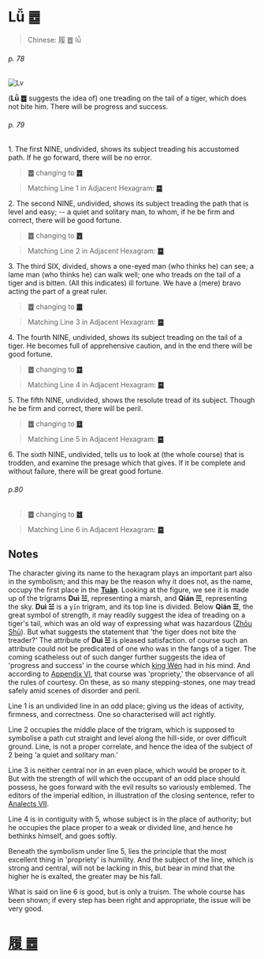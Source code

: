 # Lǚ ䷉

> Chinese: 履 ䷉ lǚ

###### p. 78

![Lv](https://88o.io/wp-content/uploads/2018/09/10-e5b1a5lv.jpg)

(**Lǚ ䷉** suggests the idea of) one treading on the tail of a tiger, which does not bite him. There will be progress and success.

###### p. 79

1.<a name="10.1"></a> The first NINE, undivided, shows its subject treading his accustomed path. If he go forward, there will be no error.

> **䷉** changing to [**䷅**](e8aebcsong.md)

> Matching Line 1 in Adjacent Hexagram: [**䷈**](e5b08fe7959cxiaoxu.md#9.1)

2.<a name="10.2"></a> The second NINE, undivided, shows its subject treading the path that is level and easy; -- a quiet and solitary man, to whom, if he be firm and correct, there will be good fortune.

> **䷉** changing to [**䷘**](e697a0e5a684wuwang.md)

> Matching Line 2 in Adjacent Hexagram: [**䷈**](e5b08fe7959cxiaoxu.md#9.2)

3.<a name="10.3"></a> The third SIX, divided, shows a one-eyed man (who thinks he) can see; a lame man (who thinks he) can walk well; one who treads on the tail of a tiger and is bitten. (All this indicates) ill fortune. We have a (mere) bravo acting the part of a great ruler.

> **䷉** changing to [**䷀**](e4b9beqian.md)

> Matching Line 3 in Adjacent Hexagram: [**䷈**](e5b08fe7959cxiaoxu.md#9.3)

4.<a name="10.4"></a> The fourth NINE, undivided, shows its subject treading on the tail of a tiger. He becomes full of apprehensive caution, and in the end there will be good fortune.

> **䷉** changing to [**䷼**](e4b8ade5ad9azhongfu.md)

> Matching Line 4 in Adjacent Hexagram: [**䷈**](e5b08fe7959cxiaoxu.md#9.4)

5.<a name="10.5"></a> The fifth NINE, undivided, shows the resolute tread of its subject. Though he be firm and correct, there will be peril.

> **䷉** changing to [**䷥**](e79dbdkui.md)

> Matching Line 5 in Adjacent Hexagram: [**䷈**](e5b08fe7959cxiaoxu.md#9.5)

6.<a name="10.6"></a> The sixth NINE, undivided, tells us to look at (the whole course) that is trodden, and examine the presage which that gives. If it be complete and without failure, there will be great good fortune.

###### p.80

> **䷉** changing to [**䷹**](e58591dui.md)

> Matching Line 6 in Adjacent Hexagram: [**䷈**](e5b08fe7959cxiaoxu.md#9.6)

## Notes

The character giving its name to the hexagram plays an important part also in the symbolism; and this may be the reason why it does not, as the name, occupy the first place in the [**Tuàn**](https://en.wikipedia.org/wiki/Ten_Wings). Looking at the figure, we see it is made up of the trigrams **Duì ☱**, representing a marsh, and **Qián ☰**, representing the sky. **Duì ☱** is a `yīn` trigram, and its top line is divided. Below **Qián ☰**, the great symbol of strength, it may readily suggest the idea of treading on a tiger's tail, which was an old way of expressing what was hazardous ([Zhōu Shū](https://ctext.org/dictionary.pl?if=en&id=21476&remap=gb)). But what suggests the statement that 'the tiger does not bite the treader?' The attribute of **Duì ☱** is pleased satisfaction. of course such an attribute could not be predicated of one who was in the fangs of a tiger. The coming scatheless out of such danger further suggests the idea of 'progress and success' in the course which [king Wén](https://en.wikipedia.org/wiki/King_Wen_of_Zhou) had in his mind. And according to [Appendix VI](appendix06s1.md), that course was 'propriety,' the observance of all the rules of courtesy. On these, as so many stepping-stones, one may tread safely amid scenes of disorder and peril.

Line 1 is an undivided line in an odd place; giving us the ideas of activity, firmness, and correctness. One so characterised will act rightly.

Line 2 occupies the middle place of the trigram, which is supposed to symbolise a path cut straight and level along the hill-side, or over difficult ground. Line, is not a proper correlate, and hence the idea of the subject of 2 being 'a quiet and solitary man.'

Line 3 is neither central nor in an even place, which would be proper to it. But with the strength of will which the occupant of an odd place should possess, he goes forward with the evil results so variously emblemed. The editors of the imperial edition, in illustration of the closing sentence, refer to [Analects VII](https://ctext.org/dictionary.pl?if=en&id=1261&remap=gb).

Line 4 is in contiguity with 5, whose subject is in the place of authority; but he occupies the place proper to a weak or divided line, and hence he bethinks himself, and goes softly.

Beneath the symbolism under line 5, lies the principle that the most excellent thing in 'propriety' is humility. And the subject of the line, which is strong and central, will not be lacking in this, but bear in mind that the higher he is exalted, the greater may be his fall.

What is said on line 6 is good, but is only a truism. The whole course has been shown; if every step has been right and appropriate, the issue will be very good.

# [履 ䷉](e5b1a5lv_cn.md)
